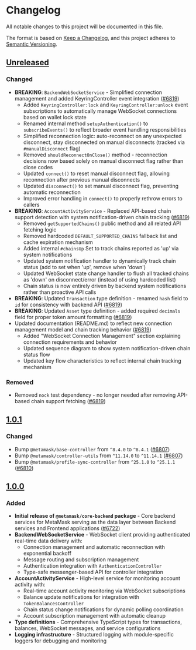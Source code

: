 # Changelog

All notable changes to this project will be documented in this file.

The format is based on [Keep a Changelog](https://keepachangelog.com/en/1.0.0/),
and this project adheres to [Semantic Versioning](https://semver.org/spec/v2.0.0.html).

## [Unreleased]

### Changed

- **BREAKING**: `BackendWebSocketService` - Simplified connection management and added KeyringController event integration ([#6819](https://github.com/MetaMask/core/pull/6819))
  - Added `KeyringController:lock` and `KeyringController:unlock` event subscriptions to automatically manage WebSocket connections based on wallet lock state
  - Renamed internal method `setupAuthentication()` to `subscribeEvents()` to reflect broader event handling responsibilities
  - Simplified reconnection logic: auto-reconnect on any unexpected disconnect, stay disconnected on manual disconnects (tracked via `#manualDisconnect` flag)
  - Removed `shouldReconnectOnClose()` method - reconnection decisions now based solely on manual disconnect flag rather than close codes
  - Updated `connect()` to reset manual disconnect flag, allowing reconnection after previous manual disconnects
  - Updated `disconnect()` to set manual disconnect flag, preventing automatic reconnection
  - Improved error handling in `connect()` to properly rethrow errors to callers
- **BREAKING**: `AccountActivityService` - Replaced API-based chain support detection with system notification-driven chain tracking ([#6819](https://github.com/MetaMask/core/pull/6819))
  - Removed `getSupportedChains()` public method and all related API fetching logic
  - Removed hardcoded `DEFAULT_SUPPORTED_CHAINS` fallback list and cache expiration mechanism
  - Added internal `#chainsUp` Set to track chains reported as 'up' via system notifications
  - Updated system notification handler to dynamically track chain status (add to set when 'up', remove when 'down')
  - Updated WebSocket state change handler to flush all tracked chains as 'down' on disconnect/error (instead of using hardcoded list)
  - Chain status is now entirely driven by backend system notifications rather than proactive API calls
- **BREAKING**: Updated `Transaction` type definition - renamed `hash` field to `id` for consistency with backend API ([#6819](https://github.com/MetaMask/core/pull/6819))
- **BREAKING**: Updated `Asset` type definition - added required `decimals` field for proper token amount formatting ([#6819](https://github.com/MetaMask/core/pull/6819))
- Updated documentation (README.md) to reflect new connection management model and chain tracking behavior ([#6819](https://github.com/MetaMask/core/pull/6819))
  - Added "WebSocket Connection Management" section explaining connection requirements and behavior
  - Updated sequence diagram to show system notification-driven chain status flow
  - Updated key flow characteristics to reflect internal chain tracking mechanism

### Removed

- Removed `nock` test dependency - no longer needed after removing API-based chain support fetching ([#6819](https://github.com/MetaMask/core/pull/6819))

## [1.0.1]

### Changed

- Bump `@metamask/base-controller` from `^8.4.0` to `^8.4.1` ([#6807](https://github.com/MetaMask/core/pull/6807))
- Bump `@metamask/controller-utils` from `^11.14.0` to `^11.14.1` ([#6807](https://github.com/MetaMask/core/pull/6807))
- Bump `@metamask/profile-sync-controller` from `^25.1.0` to `^25.1.1` ([#6810](https://github.com/MetaMask/core/pull/6810))

## [1.0.0]

### Added

- **Initial release of `@metamask/core-backend` package** - Core backend services for MetaMask serving as the data layer between Backend services and Frontend applications ([#6722](https://github.com/MetaMask/core/pull/6722))
- **BackendWebSocketService** - WebSocket client providing authenticated real-time data delivery with:
  - Connection management and automatic reconnection with exponential backoff
  - Message routing and subscription management
  - Authentication integration with `AuthenticationController`
  - Type-safe messenger-based API for controller integration
- **AccountActivityService** - High-level service for monitoring account activity with:
  - Real-time account activity monitoring via WebSocket subscriptions
  - Balance update notifications for integration with `TokenBalancesController`
  - Chain status change notifications for dynamic polling coordination
  - Account subscription management with automatic cleanup
- **Type definitions** - Comprehensive TypeScript types for transactions, balances, WebSocket messages, and service configurations
- **Logging infrastructure** - Structured logging with module-specific loggers for debugging and monitoring

[Unreleased]: https://github.com/MetaMask/core/compare/@metamask/core-backend@1.0.1...HEAD
[1.0.1]: https://github.com/MetaMask/core/compare/@metamask/core-backend@1.0.0...@metamask/core-backend@1.0.1
[1.0.0]: https://github.com/MetaMask/core/releases/tag/@metamask/core-backend@1.0.0
